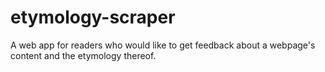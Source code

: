 # etymology-scraper
A web app for readers who would like to get feedback about a webpage's content and the etymology thereof.
